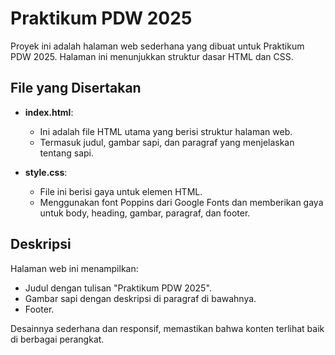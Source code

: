 # Praktikum PDW 2025

Proyek ini adalah halaman web sederhana yang dibuat untuk Praktikum PDW 2025. Halaman ini menunjukkan struktur dasar HTML dan CSS.

## File yang Disertakan

- **index.html**:

  - Ini adalah file HTML utama yang berisi struktur halaman web.
  - Termasuk judul, gambar sapi, dan paragraf yang menjelaskan tentang sapi.

- **style.css**:
  - File ini berisi gaya untuk elemen HTML.
  - Menggunakan font Poppins dari Google Fonts dan memberikan gaya untuk body, heading, gambar, paragraf, dan footer.

## Deskripsi

Halaman web ini menampilkan:

- Judul dengan tulisan "Praktikum PDW 2025".
- Gambar sapi dengan deskripsi di paragraf di bawahnya.
- Footer.

Desainnya sederhana dan responsif, memastikan bahwa konten terlihat baik di berbagai perangkat.
